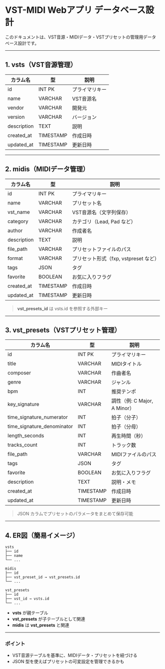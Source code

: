 # VST-MIDI Webアプリ データベース設計

このドキュメントは、VST音源・MIDIデータ・VSTプリセットの管理用データベース設計です。

---

## 1. vsts（VST音源管理）

| カラム名        | 型         | 説明      |
| ----------- | --------- | ------- |
| id          | INT PK    | プライマリキー |
| name        | VARCHAR   | VST音源名  |
| vendor      | VARCHAR   | 開発元     |
| version     | VARCHAR   | バージョン   |
| description | TEXT      | 説明      |
| created\_at | TIMESTAMP | 作成日時    |
| updated\_at | TIMESTAMP | 更新日時    |


---

## 2. midis（MIDIデータ管理）

| カラム名        | 型         | 説明                         |
| ----------- | --------- | -------------------------- |
| id          | INT PK    | プライマリキー                    |
| name        | VARCHAR   | プリセット名                     |
| vst\_name   | VARCHAR   | VST音源名（文字列保存）              |
| category    | VARCHAR   | カテゴリ（Lead, Pad など）         |
| author      | VARCHAR   | 作成者名                       |
| description | TEXT      | 説明                         |
| file\_path  | VARCHAR   | プリセットファイルのパス               |
| format      | VARCHAR   | プリセット形式（fxp, vstpreset など） |
| tags        | JSON      | タグ                         |
| favorite    | BOOLEAN   | お気に入りフラグ                   |
| created\_at | TIMESTAMP | 作成日時                       |
| updated\_at | TIMESTAMP | 更新日時                       |

> **vst_presets_id** は vsts.id を参照する外部キー

---

## 3. vst_presets（VSTプリセット管理）

| カラム名                         | 型         | 説明                      |
| ---------------------------- | --------- | ----------------------- |
| id                           | INT PK    | プライマリキー                 |
| title                        | VARCHAR   | MIDIタイトル                |
| composer                     | VARCHAR   | 作曲者名                    |
| genre                        | VARCHAR   | ジャンル                    |
| bpm                          | INT       | 推奨テンポ                   |
| key\_signature               | VARCHAR   | 調性（例: C Major, A Minor） |
| time\_signature\_numerator   | INT       | 拍子（分子）                  |
| time\_signature\_denominator | INT       | 拍子（分母）                  |
| length\_seconds              | INT       | 再生時間（秒）                 |
| tracks\_count                | INT       | トラック数                   |
| file\_path                   | VARCHAR   | MIDIファイルのパス             |
| tags                         | JSON      | タグ                      |
| favorite                     | BOOLEAN   | お気に入りフラグ                |
| description                  | TEXT      | 説明・メモ                   |
| created\_at                  | TIMESTAMP | 作成日時                    |
| updated\_at                  | TIMESTAMP | 更新日時                    |


> JSON カラムでプリセットのパラメータをまとめて保存可能

---

## 4. ER図（簡易イメージ）
```
vsts
├── id
├── name
└── ...

midis
├── id
├── vst_preset_id → vst_presets.id
└── ...

vst_presets
├── id
├── vst_id → vsts.id
└── ...
```

- **vsts** が親テーブル  
- **vst_presets** が子テーブルとして関連
- **midis** は **vst_presets** と関連

---

### ポイント

- VST音源テーブルを基準に、MIDIデータ・プリセットを紐づける  
- JSON 型を使えばプリセットの可変設定を管理できるかも